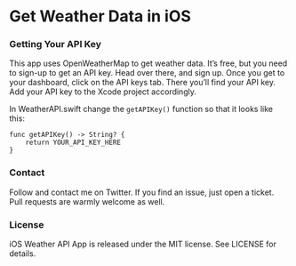 # Get Weather Data in iOS

### Getting Your API Key
This app uses OpenWeatherMap to get weather data. It’s free, but you need to sign-up to get an API key. Head over there, and sign up. Once you get to your dashboard, click on the API keys tab. There you’ll find your API key. Add your API key to the Xcode project accordingly. 

In WeatherAPI.swift change the `getAPIKey()` function so that it looks like this:

    func getAPIKey() -> String? {
        return YOUR_API_KEY_HERE
    }
    

### Contact

Follow and contact me on Twitter. If you find an issue, just open a ticket. Pull requests are warmly welcome as well.

### License
iOS Weather API App is released under the MIT license. See LICENSE for details.



